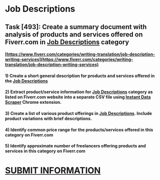 # Job Descriptions
## Task [493]: Create a summary document with analysis of products and services offered on Fiverr.com in [Job Descriptions](https://www.fiverr.com/categories/writing-translation/job-description-writing-services) category
#### [https://www.fiverr.com/categories/writing-translation/job-description-writing-services](https://www.fiverr.com/categories/writing-translation/job-description-writing-services)
#### 1) Create a short general description for products and services offered in the [Job Descriptions](https://www.fiverr.com/categories/writing-translation/job-description-writing-services)
#### 2) Extract product/service information for [Job Descriptions](https://www.fiverr.com/categories/writing-translation/job-description-writing-services) category as listed on Fiverr.com website into a separate CSV file using [Instant Data Scraper](https://chrome.google.com/webstore/detail/instant-data-scraper/ofaokhiedipichpaobibbnahnkdoiiah) Chrome extension.
#### 3) Create a list of various product offerings in [Job Descriptions](https://www.fiverr.com/categories/writing-translation/job-description-writing-services). Include product variations with brief descriptions.
#### 4) Identify common price range for the products/services offered in this category on Fiverr.com
#### 5) Identify approximate number of freelancers offering products and services in this category on Fiverr.com

# [SUBMIT INFORMATION](https://forms.office.com/r/8AEKjkLxKG)
